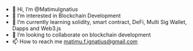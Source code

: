 - 👋 Hi, I’m @MatimuIgnatius
- 👀 I’m interested in Blockchain Development
- 🌱 I’m currently learning solidity, smart contract, DeFi, Multi Sig Wallet, Dapps and Web3.js 
- 💞️ I’m looking to collaborate on blockchain development 
- 📫 How to reach me matimu.f.ignatius@gmail.com

<!---
I-M-F/I-M-F is a ✨ special ✨ repository because its `README.md` (this file) appears on your GitHub profile.
--->
